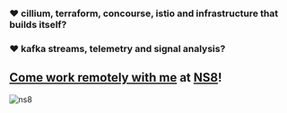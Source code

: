 ### ❤️ cillium, terraform, concourse, istio and infrastructure that builds itself?  

### ❤️ kafka streams, telemetry and signal analysis?  

## [Come work remotely with me](https://www.ns8.com/en-us/careers/jobs) at [NS8](https://www.ns8.com/en-us/about)!

![ns8](https://www.ns8.com/assets/images/logos/ns8_logo.svg)

<!--
**max-ns8/max-ns8** is a ✨ _special_ ✨ repository because its `README.md` (this file) appears on your GitHub profile.

Here are some ideas to get you started:

- 🔭 I’m currently working on ...
- 🌱 I’m currently learning ...
- 👯 I’m looking to collaborate on ...
- 🤔 I’m looking for help with ...
- 💬 Ask me about ...
- 📫 How to reach me: ...
- 😄 Pronouns: ...
- ⚡ Fun fact: ...
-->
